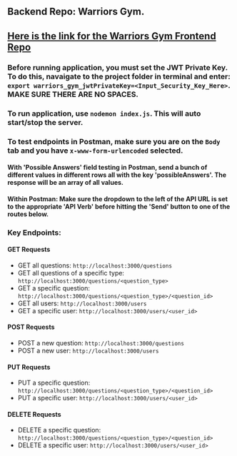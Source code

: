 ## Backend Repo: Warriors Gym. 

## [Here is the link for the Warriors Gym Frontend Repo](google.com)

### Before running application, you must set the JWT Private Key. To do this, navaigate to the project folder in terminal and enter: `export warriors_gym_jwtPrivateKey=<Input_Security_Key_Here>`. MAKE SURE THERE ARE NO SPACES.

### To run application, use `nodemon index.js`. This will auto start/stop the server.

### To test endpoints in Postman, make sure you are on the `Body` tab and you have `x-www-form-urlencoded` selected.

#### With 'Possible Answers' field testing in Postman, send a bunch of different values in different rows all with the key 'possibleAnswers'. The response will be an array of all values.

#### Within Postman: Make sure the dropdown to the left of the API URL is set to the appropriate 'API Verb' before hitting the 'Send' button to one of the routes below.

### Key Endpoints:

#### GET Requests

- GET all questions: `http://localhost:3000/questions`
- GET all questions of a specific type: `http://localhost:3000/questions/<question_type>`
- GET a specific question: `http://localhost:3000/questions/<question_type>/<question_id>`
- GET all users: `http://localhost:3000/users`
- GET a specific user: `http://localhost:3000/users/<user_id>`

#### POST Requests 

- POST a new question: `http://localhost:3000/questions`
- POST a new user: `http://localhost:3000/users`

#### PUT Requests 

- PUT a specific question: `http://localhost:3000/questions/<question_type>/<question_id>`
- PUT a specific user: `http://localhost:3000/users/<user_id>`

#### DELETE Requests 

- DELETE a specific question: `http://localhost:3000/questions/<question_type>/<question_id>`
- DELETE a specific user: `http://localhost:3000/users/<user_id>`

